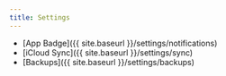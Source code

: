 ```yaml
---
title: Settings
---
```


- [App Badge]({{ site.baseurl }}/settings/notifications)
- [iCloud Sync]({{ site.baseurl }}/settings/sync)
- [Backups]({{ site.baseurl }}/settings/backups)
